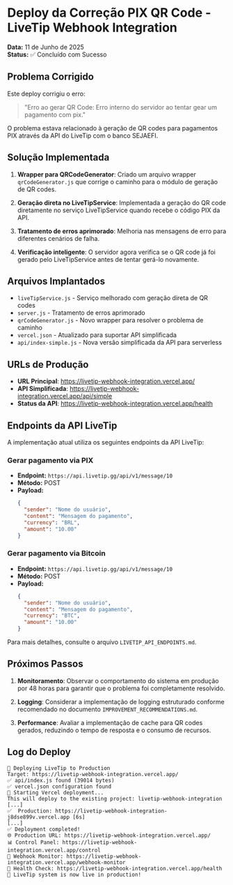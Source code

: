 # Deploy da Correção PIX QR Code - LiveTip Webhook Integration

**Data:** 11 de Junho de 2025  
**Status:** ✅ Concluído com Sucesso

## Problema Corrigido

Este deploy corrigiu o erro:
> "Erro ao gerar QR Code: Erro interno do servidor ao tentar gear um pagamento com pix."

O problema estava relacionado à geração de QR codes para pagamentos PIX através da API do LiveTip com o banco SEJAEFI.

## Solução Implementada

1. **Wrapper para QRCodeGenerator**: Criado um arquivo wrapper `qrCodeGenerator.js` que corrige o caminho para o módulo de geração de QR codes.

2. **Geração direta no LiveTipService**: Implementada a geração do QR code diretamente no serviço LiveTipService quando recebe o código PIX da API.

3. **Tratamento de erros aprimorado**: Melhoria nas mensagens de erro para diferentes cenários de falha.

4. **Verificação inteligente**: O servidor agora verifica se o QR code já foi gerado pelo LiveTipService antes de tentar gerá-lo novamente.

## Arquivos Implantados

- `liveTipService.js` - Serviço melhorado com geração direta de QR codes
- `server.js` - Tratamento de erros aprimorado
- `qrCodeGenerator.js` - Novo wrapper para resolver o problema de caminho
- `vercel.json` - Atualizado para suportar API simplificada
- `api/index-simple.js` - Nova versão simplificada da API para serverless

## URLs de Produção

- **URL Principal**: https://livetip-webhook-integration.vercel.app/
- **API Simplificada**: https://livetip-webhook-integration.vercel.app/api/simple
- **Status da API**: https://livetip-webhook-integration.vercel.app/health

## Endpoints da API LiveTip

A implementação atual utiliza os seguintes endpoints da API LiveTip:

### Gerar pagamento via PIX
- **Endpoint:** `https://api.livetip.gg/api/v1/message/10`
- **Método:** POST
- **Payload:** 
  ```json
  {
    "sender": "Nome do usuário",
    "content": "Mensagem do pagamento",
    "currency": "BRL",
    "amount": "10.00"
  }
  ```

### Gerar pagamento via Bitcoin
- **Endpoint:** `https://api.livetip.gg/api/v1/message/10`
- **Método:** POST
- **Payload:**
  ```json
  {
    "sender": "Nome do usuário",
    "content": "Mensagem do pagamento",
    "currency": "BTC",
    "amount": "10.00"
  }
  ```

Para mais detalhes, consulte o arquivo `LIVETIP_API_ENDPOINTS.md`.

## Próximos Passos

1. **Monitoramento**: Observar o comportamento do sistema em produção por 48 horas para garantir que o problema foi completamente resolvido.

2. **Logging**: Considerar a implementação de logging estruturado conforme recomendado no documento `IMPROVEMENT_RECOMMENDATIONS.md`.

3. **Performance**: Avaliar a implementação de cache para QR codes gerados, reduzindo o tempo de resposta e o consumo de recursos.

## Log do Deploy

```
🚀 Deploying LiveTip to Production
Target: https://livetip-webhook-integration.vercel.app/
✅ api/index.js found (39014 bytes)
✅ vercel.json configuration found
🚀 Starting Vercel deployment...
This will deploy to the existing project: livetip-webhook-integration
[...]
✅  Production: https://livetip-webhook-integration-j8dse899v.vercel.app [6s]
[...]
✅ Deployment completed!
🌐 Production URL: https://livetip-webhook-integration.vercel.app/
📊 Control Panel: https://livetip-webhook-integration.vercel.app/control
🎯 Webhook Monitor: https://livetip-webhook-integration.vercel.app/webhook-monitor
💚 Health Check: https://livetip-webhook-integration.vercel.app/health
🎉 LiveTip system is now live in production!
```
